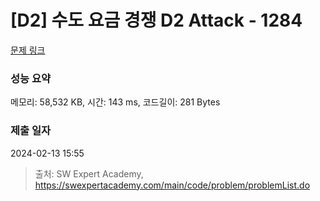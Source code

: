 # [D2] 수도 요금 경쟁 D2 Attack - 1284 

[문제 링크](https://swexpertacademy.com/main/code/problem/problemDetail.do?contestProbId=AV189xUaI8UCFAZN) 

### 성능 요약

메모리: 58,532 KB, 시간: 143 ms, 코드길이: 281 Bytes

### 제출 일자

2024-02-13 15:55



> 출처: SW Expert Academy, https://swexpertacademy.com/main/code/problem/problemList.do